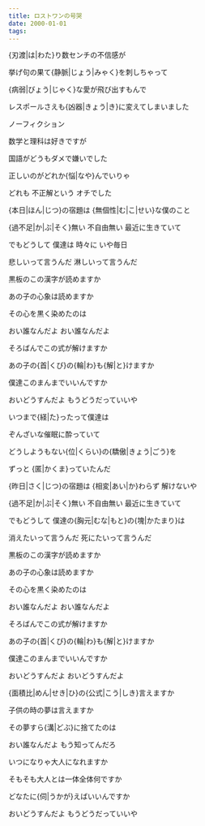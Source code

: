 ```yaml
---
title: ロストワンの号哭
date: 2000-01-01
tags: 
---
```

{刃渡|は|わた}り数センチの不信感が

挙げ句の果て{静脈|じょう|みゃく}を刺しちゃって

{病弱|びょう|じゃく}な愛が飛び出すもんで

レスポールさえも{凶器|きょう|き}に変えてしまいました

ノーフィクション

数学と理科は好きですが

国語がどうもダメで嫌いでした

正しいのがどれか{悩|なや}んでいりゃ

どれも 不正解という オチでした

{本日|ほん|じつ}の宿題は {無個性|む|こ|せい}な僕のこと

{過不足|か|ぶ|そく}無い 不自由無い 最近に生きていて

でもどうして 僕達は 時々に いや毎日

悲しいって言うんだ 淋しいって言うんだ

黒板のこの漢字が読めますか

あの子の心象は読めますか

その心を黒く染めたのは

おい誰なんだよ おい誰なんだよ

そろばんでこの式が解けますか

あの子の{首|くび}の{輪|わ}も{解|と}けますか

僕達このまんまでいいんですか

おいどうすんだよ もうどうだっていいや

いつまで{経|た}ったって僕達は

ぞんざいな催眠に酔っていて

どうしようもない{位|くらい}の{驕傲|きょう|ごう}を

ずっと {匿|かくま}っていたんだ

{昨日|さく|じつ}の宿題は {相変|あい|か}わらず 解けないや

{過不足|か|ぶ|そく}無い 不自由無い 最近に生きていて

でもどうして 僕達の{胸元|むな|もと}の{塊|かたまり}は

消えたいって言うんだ 死にたいって言うんだ

黒板のこの漢字が読めますか

あの子の心象は読めますか

その心を黒く染めたのは

おい誰なんだよ おい誰なんだよ

そろばんでこの式が解けますか

あの子の{首|くび}の{輪|わ}も{解|と}けますか

僕達このまんまでいいんですか

おいどうすんだよ おいどうすんだよ

{面積比|めん|せき|ひ}の{公式|こう|しき}言えますか

子供の時の夢は言えますか

その夢すら{溝|どぶ}に捨てたのは

おい誰なんだよ もう知ってんだろ

いつになりゃ大人になれますか

そもそも大人とは一体全体何ですか

どなたに{伺|うかが}えばいいんですか

おいどうすんだよ もうどうだっていいや

